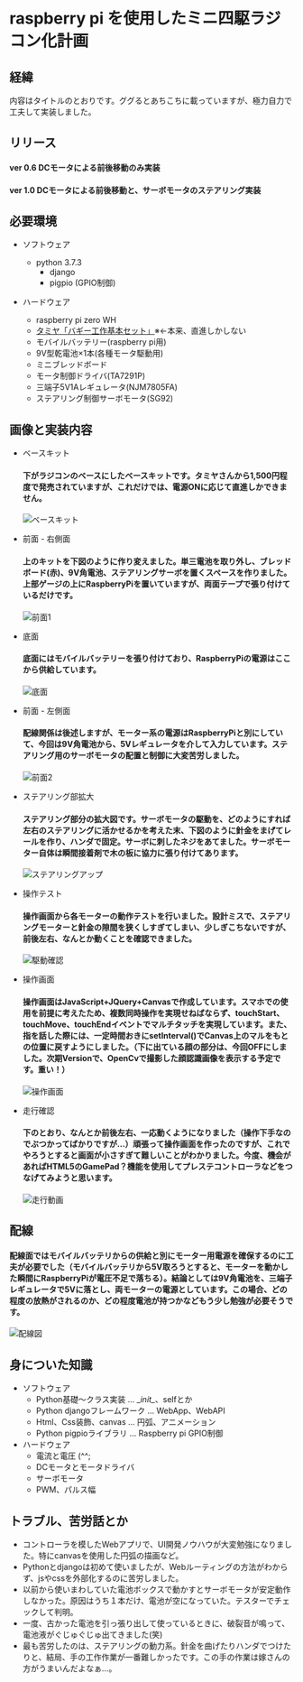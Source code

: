 # raspberry pi を使用したミニ四駆ラジコン化計画

## 経緯
内容はタイトルのとおりです。ググるとあちこちに載っていますが、極力自力で工夫して実装しました。

## リリース
#### ver 0.6 DCモータによる前後移動のみ実装
#### ver 1.0 DCモータによる前後移動と、サーボモータのステアリング実装

## 必要環境
 - ソフトウェア
   - python 3.7.3
     - django
     - pigpio (GPIO制御)

 - ハードウェア
   - raspberry pi zero WH
   - [タミヤ「バギー工作基本セット」](https://www.tamiya.com/japan/products/70112/index.html)※←本来、直進しかしない
   - モバイルバッテリー(raspberry pi用)
   - 9V型乾電池×1本(各種モータ駆動用)
   - ミニブレッドボード
   - モータ制御ドライバ(TA7291P)
   - 三端子5V1Aレギュレータ(NJM7805FA)
   - ステアリング制御サーボモータ(SG92)

## 画像と実装内容
 - ベースキット  
   #### 下がラジコンのベースにしたベースキットです。タミヤさんから1,500円程度で発売されていますが、これだけでは、電源ONに応じて直進しかできません。
   ![ベースキット](document/img/ベースキット.jpg)
  
 - 前面 - 右側面  
   #### 上のキットを下図のように作り変えました。単三電池を取り外し、ブレッドボード(赤)、9V角電池、ステアリングサーボを置くスペースを作りました。上部ゲージの上にRaspberryPiを置いていますが、両面テープで張り付けているだけです。
   ![前面1](document/img/前面1.jpg)
  
 - 底面  
   #### 底面にはモバイルバッテリーを張り付けており、RaspberryPiの電源はここから供給しています。
   ![底面](document/img/底面.jpg)

 - 前面 - 左側面  
   #### 配線関係は後述しますが、モーター系の電源はRaspberryPiと別にしていて、今回は9V角電池から、5Vレギュレータを介して入力しています。ステアリング用のサーボモータの配置と制御に大変苦労しました。
   ![前面2](document/img/前面2.jpg)
  
 - ステアリング部拡大  
   #### ステアリング部分の拡大図です。サーボモータの駆動を、どのようにすれば左右のステアリングに活かせるかを考えた末、下図のように針金をまげてレールを作り、ハンダで固定。サーボに刺したネジをあてました。サーボモーター自体は瞬間接着剤で木の板に協力に張り付けてあります。
   ![ステアリングアップ](document/img/ステアリングアップ.jpg)
  
 - 操作テスト  
   #### 操作画面から各モーターの動作テストを行いました。設計ミスで、ステアリングモーターと針金の隙間を狭くしすぎてしまい、少しぎこちないですが、前後左右、なんとか動くことを確認できました。
   ![駆動確認](document/img/コントロール動画.gif)

 - 操作画面  
   #### 操作画面はJavaScript+JQuery+Canvasで作成しています。スマホでの使用を前提に考えたため、複数同時操作を実現せねばならず、touchStart、touchMove、touchEndイベントでマルチタッチを実現しています。また、指を話した際には、一定時間おきにsetInterval()でCanvas上のマルをもとの位置に戻すようにしました。（下に出ている顔の部分は、今回OFFにしました。次期Versionで、OpenCvで撮影した顔認識画像を表示する予定です。重い！）
   ![操作画面](document/img/UI.gif)
  
 - 走行確認  
   #### 下のとおり、なんとか前後左右、一応動くようになりました（操作下手なのでぶつかってばかりですが…）頑張って操作画面を作ったのですが、これでやろうとすると画面が小さすぎて難しいことがわかりました。今度、機会があればHTML5のGamePad？機能を使用してプレステコントローラなどをつなげてみようと思います。
   ![走行動画](document/img/走行動画.gif)

## 配線
   #### 配線面ではモバイルバッテリからの供給と別にモーター用電源を確保するのに工夫が必要でした（モバイルバッテリから5V取ろうとすると、モーターを動かした瞬間にRaspberryPiが電圧不足で落ちる）。結論としては9V角電池を、三端子レギュレータで5Vに落とし、両モーターの電源としています。この場合、どの程度の放熱がされるのか、どの程度電池が持つかなどもう少し勉強が必要そうです。
   ![配線図](document/img/配線図.png)

## 身についた知識
 - ソフトウェア
   - Python基礎～クラス実装 … \__init\__、selfとか
   - Python djangoフレームワーク … WebApp、WebAPI
   - Html、Css装飾、canvas … 円弧、アニメーション
   - Python pigpioライブラリ … Raspberry pi GPIO制御
 - ハードウェア
   - 電流と電圧 (^^;
   - DCモータとモータドライバ
   - サーボモータ
   - PWM、パルス幅

## トラブル、苦労話とか
 - コントローラを模したWebアプリで、UI開発ノウハウが大変勉強になりました。特にcanvasを使用した円弧の描画など。
 - Pythonとdjangoは初めて使いましたが、Webルーティングの方法がわからず、jsやcssを外部化するのに苦労しました。
 - 以前から使いまわしていた電池ボックスで動かすとサーボモータが安定動作しなかった。原因はうち１本だけ、電池が空になっていた。テスターでチェックして判明。
 - 一度、古かった電池を引っ張り出して使っているときに、破裂音が鳴って、電池液がぐじゅぐじゅ出てきました(笑)
 - 最も苦労したのは、ステアリングの動力系。針金を曲げたりハンダでつけたりと、結局、手の工作作業が一番難しかったです。この手の作業は嫁さんの方がうまいんだよなぁ…。
